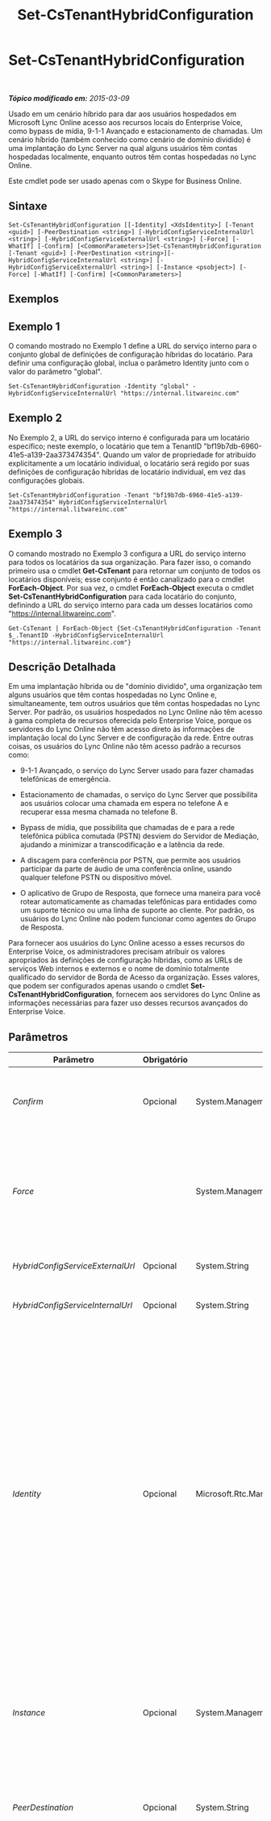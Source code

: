 ﻿---
title: Set-CsTenantHybridConfiguration
TOCTitle: Set-CsTenantHybridConfiguration
ms:assetid: 805ac9ee-df40-40e1-baaa-adffb6bd8cf6
ms:mtpsurl: https://technet.microsoft.com/pt-br/library/JJ994046(v=OCS.15)
ms:contentKeyID: 52057641
ms.date: 05/19/2016
mtps_version: v=OCS.15
ms.translationtype: HT
---

# Set-CsTenantHybridConfiguration

 

_**Tópico modificado em:** 2015-03-09_

Usado em um cenário híbrido para dar aos usuários hospedados em Microsoft Lync Online acesso aos recursos locais do Enterprise Voice, como bypass de mídia, 9-1-1 Avançado e estacionamento de chamadas. Um cenário híbrido (também conhecido como cenário de domínio dividido) é uma implantação do Lync Server na qual alguns usuários têm contas hospedadas localmente, enquanto outros têm contas hospedadas no Lync Online.

Este cmdlet pode ser usado apenas com o Skype for Business Online.

## Sintaxe

    Set-CsTenantHybridConfiguration [[-Identity] <XdsIdentity>] [-Tenant <guid>] [-PeerDestination <string>] [-HybridConfigServiceInternalUrl <string>] [-HybridConfigServiceExternalUrl <string>] [-Force] [-WhatIf] [-Confirm] [<CommonParameters>]Set-CsTenantHybridConfiguration [-Tenant <guid>] [-PeerDestination <string>][-HybridConfigServiceInternalUrl <string>] [-HybridConfigServiceExternalUrl <string>] [-Instance <psobject>] [-Force] [-WhatIf] [-Confirm] [<CommonParameters>]

## Exemplos

## Exemplo 1

O comando mostrado no Exemplo 1 define a URL do serviço interno para o conjunto global de definições de configuração híbridas do locatário. Para definir uma configuração global, inclua o parâmetro Identity junto com o valor do parâmetro "global".

    Set-CsTenantHybridConfiguration -Identity "global" - HybridConfigServiceInternalUrl "https://internal.litwareinc.com"

## Exemplo 2

No Exemplo 2, a URL do serviço interno é configurada para um locatário específico; neste exemplo, o locatário que tem a TenantID "bf19b7db-6960-41e5-a139-2aa373474354". Quando um valor de propriedade for atribuído explicitamente a um locatário individual, o locatário será regido por suas definições de configuração híbridas de locatário individual, em vez das configurações globais.

    Set-CsTenantHybridConfiguration -Tenant "bf19b7db-6960-41e5-a139-2aa373474354" HybridConfigServiceInternalUrl "https://internal.litwareinc.com"

## Exemplo 3

O comando mostrado no Exemplo 3 configura a URL do serviço interno para todos os locatários da sua organização. Para fazer isso, o comando primeiro usa o cmdlet **Get-CsTenant** para retornar um conjunto de todos os locatários disponíveis; esse conjunto é então canalizado para o cmdlet **ForEach-Object**. Por sua vez, o cmdlet **ForEach-Object** executa o cmdlet **Set-CsTenantHybridConfiguration** para cada locatário do conjunto, definindo a URL do serviço interno para cada um desses locatários como "https://internal.litwareinc.com".

    Get-CsTenant | ForEach-Object {Set-CsTenantHybridConfiguration -Tenant $_.TenantID -HybridConfigServiceInternalUrl "https://internal.litwareinc.com"}

## Descrição Detalhada

Em uma implantação híbrida ou de "domínio dividido", uma organização tem alguns usuários que têm contas hospedadas no Lync Online e, simultaneamente, tem outros usuários que têm contas hospedadas no Lync Server. Por padrão, os usuários hospedados no Lync Online não têm acesso à gama completa de recursos oferecida pelo Enterprise Voice, porque os servidores do Lync Online não têm acesso direto às informações de implantação local do Lync Server e de configuração da rede. Entre outras coisas, os usuários do Lync Online não têm acesso padrão a recursos como:

  - 9-1-1 Avançado, o serviço do Lync Server usado para fazer chamadas telefônicas de emergência.

  - Estacionamento de chamadas, o serviço do Lync Server que possibilita aos usuários colocar uma chamada em espera no telefone A e recuperar essa mesma chamada no telefone B.

  - Bypass de mídia, que possibilita que chamadas de e para a rede telefônica pública comutada (PSTN) desviem do Servidor de Mediação, ajudando a minimizar a transcodificação e a latência da rede.

  - A discagem para conferência por PSTN, que permite aos usuários participar da parte de áudio de uma conferência online, usando qualquer telefone PSTN ou dispositivo móvel.

  - O aplicativo de Grupo de Resposta, que fornece uma maneira para você rotear automaticamente as chamadas telefônicas para entidades como um suporte técnico ou uma linha de suporte ao cliente. Por padrão, os usuários do Lync Online não podem funcionar como agentes do Grupo de Resposta.

Para fornecer aos usuários do Lync Online acesso a esses recursos do Enterprise Voice, os administradores precisam atribuir os valores apropriados às definições de configuração híbridas, como as URLs de serviços Web internos e externos e o nome de domínio totalmente qualificado do servidor de Borda de Acesso da organização. Esses valores, que podem ser configurados apenas usando o cmdlet **Set-CsTenantHybridConfiguration**, fornecem aos servidores do Lync Online as informações necessárias para fazer uso desses recursos avançados do Enterprise Voice.

## Parâmetros


<table>
<colgroup>
<col style="width: 25%" />
<col style="width: 25%" />
<col style="width: 25%" />
<col style="width: 25%" />
</colgroup>
<thead>
<tr class="header">
<th>Parâmetro</th>
<th>Obrigatório</th>
<th>Tipo</th>
<th>Descrição</th>
</tr>
</thead>
<tbody>
<tr class="odd">
<td><p><em>Confirm</em></p></td>
<td><p>Opcional</p></td>
<td><p>System.Management.Automation.SwitchParameter</p></td>
<td><p>Solicita confirmação antes da execução do comando.</p></td>
</tr>
<tr class="even">
<td><p><em>Force</em></p></td>
<td><p></p></td>
<td><p>System.Management.Automation.SwitchParameter</p></td>
<td><p>Suprime a exibição de qualquer mensagem de erro não fatal que pode ocorrer ao executar o comando.</p></td>
</tr>
<tr class="odd">
<td><p><em>HybridConfigServiceExternalUrl</em></p></td>
<td><p>Opcional</p></td>
<td><p>System.String</p></td>
<td><p>URL do serviço Web externo.</p></td>
</tr>
<tr class="even">
<td><p><em>HybridConfigServiceInternalUrl</em></p></td>
<td><p>Opcional</p></td>
<td><p>System.String</p></td>
<td><p>URL do serviço Web interno.</p></td>
</tr>
<tr class="odd">
<td><p><em>Identity</em></p></td>
<td><p>Opcional</p></td>
<td><p>Microsoft.Rtc.Management.Xds.XdsIdentity</p></td>
<td><p>Identidade exclusiva das definições de configuração híbridas do locatário a serem modificadas. Como você está limitado a um único conjunto global de definições de configuração híbridas, o único conjunto que pode ser modificado usando o parâmetro Identity é o conjunto global:</p>
<p>-Identity global</p>
<p>Para modificar as configurações de um locatário individual, use o parâmetro Tenant em vez do parâmetro Identity.</p></td>
</tr>
<tr class="even">
<td><p><em>Instance</em></p></td>
<td><p>Opcional</p></td>
<td><p>System.Management.Automation.PSObject</p></td>
<td><p>Permite passar uma referência a um objeto para o cmdlet, em vez de definir valores de parâmetros individuais.</p></td>
</tr>
<tr class="odd">
<td><p><em>PeerDestination</em></p></td>
<td><p>Opcional</p></td>
<td><p>System.String</p></td>
<td><p>Nome de domínio totalmente qualificado do seu servidor de Borda de Acesso local.</p></td>
</tr>
<tr class="even">
<td><p><em>Tenant</em></p></td>
<td><p>Opcional</p></td>
<td><p>System.Guid</p></td>
<td><p>Identificador global exclusivo (GUID) da conta do locatário cujas definições de configuração híbridas estão sendo modificadas. Por exemplo:</p>
<p>–Tenant &quot;38aad667-af54-4397-aaa7-e94c79ec2308&quot;</p>
<p>É possível retornar o ID do locatário para cada um de seus locatários, executando este comando:</p>
<p>Get-CsTenant | Select-Object DisplayName, TenantID</p>
<p>Se você está usando uma sessão remota do Windows PowerShell e está conectado apenas ao Skype for Business Online, não precisa incluir o parâmetro Tenant. Em vez disso, a ID de locatário será preenchida automaticamente para você com base em suas informações de conexão. O parâmetro Tenant destina-se principalmente ao uso em uma implantação híbrida.</p></td>
</tr>
<tr class="odd">
<td><p><em>WhatIf</em></p></td>
<td><p>Opcional</p></td>
<td><p>System.Management.Automation.SwitchParameter</p></td>
<td><p>Descreve o que aconteceria se o comando fosse executado sem ser executado de fato.</p></td>
</tr>
</tbody>
</table>


## Tipos de Entrada

Nenhuma. O cmdlet **Set-CsTenantHybridConfiguration** não aceita a entrada por pipeline.

## Tipos de Retorno

Nenhum. Em vez disso, o cmdlet **Set-CsTenantHybridConfiguration** modifica as instâncias existentes do objeto Microsoft.Rtc.Management.WritableConfig.Settings.HybridConfiguration.TenantHybridConfiguration.

## Consulte Também

#### Outros Recursos

[Get-CsTenantHybridConfiguration](get-cstenanthybridconfiguration.md)

